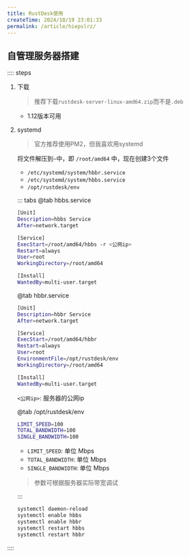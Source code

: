 ```yaml
---
title: RustDesk使用
createTime: 2024/10/19 23:01:33
permalink: /article/hiepslrz/
---
```




## 自管理服务器搭建

:::: steps
1. 下载

    <LinkCard title="Ruskdesk Self Host Doc" href="https://rustdesk.com/docs/en/self-host/" description="" />

    <LinkCard title="Ruskdesk Server" href="https://github.com/rustdesk/rustdesk-server/releases">

    > 推荐下载`rustdesk-server-linux-amd64.zip`而不是`.deb`
    - 1.12版本可用

    </LinkCard>

2. systemd

    > 官方推荐使用PM2，但我喜欢用systemd

    将文件解压到`~`中，即 `/root/amd64` 中，现在创建3个文件

    - `/etc/systemd/system/hbbr.service`
    - `/etc/systemd/system/hbbs.service`
    - `/opt/rustdesk/env`

    ::: tabs
    @tab hbbs.service
    ```bash
    [Unit]
    Description=hbbs Service
    After=network.target

    [Service]
    ExecStart=/root/amd64/hbbs -r <公网ip>
    Restart=always
    User=root
    WorkingDirectory=/root/amd64

    [Install]
    WantedBy=multi-user.target
    ```
    @tab hbbr.service

    ```bash
    [Unit]
    Description=hbbr Service
    After=network.target

    [Service]
    ExecStart=/root/amd64/hbbr
    Restart=always
    User=root
    EnvironmentFile=/opt/rustdesk/env
    WorkingDirectory=/root/amd64

    [Install]
    WantedBy=multi-user.target
    ```


    `<公网ip>`: 服务器的公网ip

    @tab /opt/rustdesk/env
    ```bash
    LIMIT_SPEED=100
    TOTAL_BANDWIDTH=100
    SINGLE_BANDWIDTH=100
    ```
    - `LIMIT_SPEED`: 单位 Mbps
    - `TOTAL_BANDWIDTH`: 单位 Mbps
    - `SINGLE_BANDWIDTH`: 单位 Mbps
    
    > 参数可根据服务器实际带宽调试

    :::

    ```bash
    systemctl daemon-reload
    systemctl enable hbbs
    systemctl enable hbbr
    systemctl restart hbbs
    systemctl restart hbbr
    ```
::::


